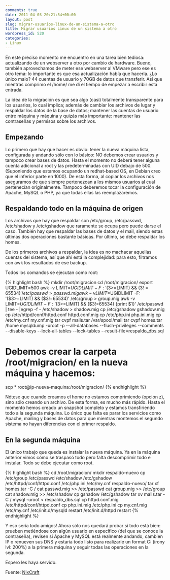 ```yaml
---
comments: true
date: 2011-04-03 20:21:54+00:00
layout: post
slug: migrar-usuarios-linux-de-un-sistema-a-otro
title: Migrar usuarios Linux de un sistema a otro
wordpress_id: 520
categories:
- Linux
---
```


En este preciso momento me encuentro en una tarea bien tediosa: actualizando de un webserver a otro por cambio de hardware. Bueno, también aprovechamos de meter ese webserver al VMware pero ese es otro tema: lo importante es que esa actualización había que hacerla.
¿Lo único malo? 44 cuentas de usuario y 70GB de datos que transferir. Así que mientras comprimo el /home/ me di el tiempo de empezar a escribir esta entrada.

La idea de la migración es que sea algo (casi) totalmente transparente para los usuarios, lo cual implica; además de cambiar los archivos de lugar y respaldar los datos de la base de datos; mantener las cuentas de usuario entre máquina y máquina y quizás más importante: mantener las contraseñas y permisos sobre los archivos.
<!-- more -->



## Empezando


Lo primero que hay que hacer es obvio: tener la nueva máquina lista, configurada y andando sólo con lo básico: NO debemos crear usuarios y tampoco crear bases de datos. Hasta el momento no deberá tener alguna cuenta adicional a root y las predeterminadas con UID debajo de 500. (Suponiendo que estamos ocupando un redhat-based OS, en Debian creo que el inferior parte en 1000). De esta forma, al copiar los archivos nos aseguramos de que siempre pertenezcan a los mismos usuarios al cual pertenecían originalmente.
Tampoco deberemos tocar la configuración de Apache, MySQL o PHP, ya que todas ellas las reemplazaremos.



## Respaldando todo en la máquina de origen


Los archivos que hay que respaldar son /etc/group, /etc/passwd, /etc/shadow y /etc/gshadow que raramente se ocupa pero puede darse el caso. También hay que respaldar las bases de datos y el mail, siendo estas últimas dos operaciones bastante básicas. Por último, se debe respaldar los homes.

De los primeros archivos a respaldar, la idea es no machacar aquellas cuentas del sistema, así que ahí está la complejidad: para esto, filtramos con awk los resultados de ese backup.

Todos los comandos se ejecutan como root:

{% highlight bash %}
mkdir /root/migracion
cd /root/migracion/
export UGIDLIMIT=500
awk -v LIMIT=$UGIDLIMIT -F: '($3>=LIMIT) && ($3!=65534)' /etc/passwd > passwd.mig
awk -v LIMIT=$UGIDLIMIT -F: '($3>=LIMIT) && ($3!=65534)' /etc/group > group.mig
awk -v LIMIT=$UGIDLIMIT -F: '($3>=LIMIT) && ($3!=65534) {print $1}' /etc/passwd | tee - |egrep -f - /etc/shadow > shadow.mig
cp /etc/gshadow gshadow.mig
cp /etc/httpd/conf/httpd.conf httpd.conf.mig
cp /etc/php.ini php.ini.mig
cp /etc/my.cnf my.cnf.mig
tar cvpf mails.tar /var/spool/mail
tar cvpf homes.tar /home
mysqldump -uroot -p --all-databases --flush-privileges --comments --disable-keys --lock-all-tables --lock-tables --result-file=respaldo_dbs.sql
# Debemos crear la carpeta /root/migracion/ en la nueva máquina y hacemos:
scp * root@ip-nueva-maquina:/root/migracion/
{% endhighlight %}

Nótese que cuando creamos el home no estamos comprimiendo (opción z), sino sólo creando un archivo. De esta forma, es mucho más rápido.
Hasta el momento hemos creado un snapshot completo y estamos transfiriendo todo a la segunda máquina. Lo único que falta es parar los servicios como Apache, mailing y bases de datos para que mientras montemos el segundo sistema no hayan diferencias con el primer respaldo.



## En la segunda máquina


El único trabajo que queda es instalar la nueva máquina. Ya en la máquina anterior vimos cómo se traspasó todo pero falta descomprimir todo e instalar. Todo se debe ejecutar como root.

{% highlight bash %}
cd /root/migracion/
mkdir respaldo-nuevo
cp /etc/group /etc/passwd /etc/shadow /etc/gshadow /etc/httpd/conf/httpd.conf /etc/php.ini /etc/my.cnf respaldo-nuevo/
tar xf homes.tar  -C /
cat passwd.mig >> /etc/passwd
cat group.mig >> /etc/group
cat shadow.mig >> /etc/shadow
cp gshadow /etc/gshadow
tar xv mails.tar -C /
mysql -uroot < respaldo_dbs.sql
cp httpd.conf.mig /etc/httpd/conf/httpd.conf
cp php.ini.mig /etc/php.ini
cp my.cnf.mig /etc/my.cnf
/etc/init.d/mysqld restart
/etc/init.d/httpd restart
{% endhighlight %}

Y eso sería todo amigos! Ahora sólo nos quedará probar si todo está bien: prueben metiéndose con algún usuario en específico (del que se conoce la contraseña), revisen si Apache y MySQL está realmente andando, cambien IP o renueven sus DNS y estaría todo listo para realizarle un format C: (irony lvl: 200%) a la primera máquina y seguir todas las operaciones en la segunda.

Espero les haya servido.

Fuente: [NixCraft](http://www.cyberciti.biz/faq/howto-move-migrate-user-accounts-old-to-new-server/)
